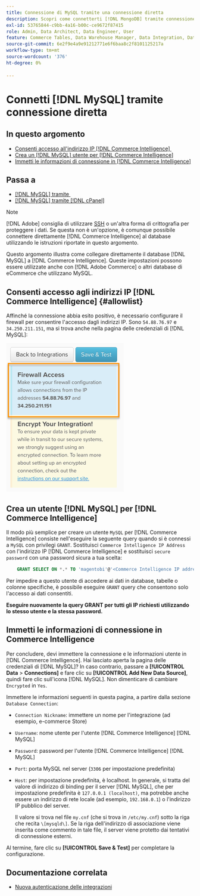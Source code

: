 ```yaml
---
title: Connessione di MySQL tramite una connessione diretta
description: Scopri come connetterti [!DNL MongoDB] tramite connessione diretta.
exl-id: 53765844-c9bb-4a16-b00c-ce9672f87415
role: Admin, Data Architect, Data Engineer, User
feature: Commerce Tables, Data Warehouse Manager, Data Integration, Data Import/Export
source-git-commit: 6e2f9e4a9e91212771e6f6baa8c2f8101125217a
workflow-type: tm+mt
source-wordcount: '376'
ht-degree: 0%

---
```


# Connetti [!DNL MySQL] tramite connessione diretta

## In questo argomento

* [Consenti accesso all&#39;indirizzo IP  [!DNL Commerce Intelligence] &#x200B;](#allowlist)
* [Crea un  [!DNL MySQL]  utente per  [!DNL Commerce Intelligence]](#steptwo)
* [Immetti le informazioni di connessione in  [!DNL Commerce Intelligence]](#stepthree)

## Passa a

* [[!DNL MySQL] tramite &#x200B;](../integrations/mysql-via-ssh-tunnel.md)
* [[!DNL MySQL] tramite [!DNL cPanel]](../integrations/mysql-via-cpanel.md)

>[!NOTE]
>
>[!DNL Adobe] consiglia di utilizzare [SSH](../integrations/mysql-via-ssh-tunnel.md) o un&#39;altra forma di crittografia per proteggere i dati. Se questa non è un&#39;opzione, è comunque possibile connettere direttamente [!DNL Commerce Intelligence] al database utilizzando le istruzioni riportate in questo argomento.

Questo argomento illustra come collegare direttamente il database [!DNL MySQL] a [!DNL Commerce Intelligence]. Queste impostazioni possono essere utilizzate anche con [!DNL Adobe Commerce] o altri database di eCommerce che utilizzano MySQL.

## Consenti accesso agli indirizzi IP [!DNL Commerce Intelligence] {#allowlist}

Affinché la connessione abbia esito positivo, è necessario configurare il firewall per consentire l&#39;accesso dagli indirizzi IP. Sono `54.88.76.97` e `34.250.211.151`, ma si trova anche nella pagina delle credenziali di [!DNL MySQL]:

![MBI_Allow_Access_IPs.png](../../../assets/MBI_allow_access_IPs.png)

## Crea un utente [!DNL MySQL] per [!DNL Commerce Intelligence]

Il modo più semplice per creare un utente `MySQL` per [!DNL Commerce Intelligence] consiste nell&#39;eseguire la seguente query quando si è connessi a `MySQL` con privilegi `GRANT`. Sostituisci `Commerce Intelligence IP Address` con l&#39;indirizzo IP [!DNL Commerce Intelligence] e sostituisci `secure password` con una password sicura a tua scelta:

```sql
    GRANT SELECT ON *.* TO 'magentobi'@'<Commerce Intelligence IP address>' IDENTIFIED BY '<secure password>';
```

Per impedire a questo utente di accedere ai dati in database, tabelle o colonne specifiche, è possibile eseguire `GRANT` query che consentono solo l&#39;accesso ai dati consentiti.

**Eseguire nuovamente la query GRANT per tutti gli IP richiesti utilizzando lo stesso utente e la stessa password.**

## Immetti le informazioni di connessione in Commerce Intelligence

Per concludere, devi immettere la connessione e le informazioni utente in [!DNL Commerce Intelligence]. Hai lasciato aperta la pagina delle credenziali di [!DNL MySQL]? In caso contrario, passare a **[!UICONTROL Data** > **Connections]** e fare clic su **[!UICONTROL Add New Data Source]**, quindi fare clic sull&#39;icona [!DNL MySQL]. Non dimenticare di cambiare `Encrypted` in `Yes`.

Immettere le informazioni seguenti in questa pagina, a partire dalla sezione `Database Connection`:

* `Connection Nickname`: immettere un nome per l&#39;integrazione (ad esempio, e-commerce Store)
* `Username`: nome utente per l&#39;utente [!DNL Commerce Intelligence] [!DNL MySQL]
* `Password`: password per l&#39;utente [!DNL Commerce Intelligence] [!DNL MySQL]
* `Port`: porta MySQL nel server (`3306` per impostazione predefinita)
* `Host`: per impostazione predefinita, è localhost. In generale, si tratta del valore di indirizzo di binding per il server [!DNL MySQL], che per impostazione predefinita è `127.0.0.1 (localhost)`, ma potrebbe anche essere un indirizzo di rete locale (ad esempio, `192.168.0.1`) o l&#39;indirizzo IP pubblico del server.

  Il valore si trova nel file `my.cnf` (che si trova in `/etc/my.cnf`) sotto la riga che recita `\[mysqld\]`. Se la riga dell&#39;indirizzo di associazione viene inserita come commento in tale file, il server viene protetto dai tentativi di connessione esterni.

Al termine, fare clic su **[!UICONTROL Save & Test]** per completare la configurazione.

## Documentazione correlata

* [Nuova autenticazione delle integrazioni](https://experienceleague.adobe.com/docs/commerce-knowledge-base/kb/how-to/mbi-reauthenticating-integrations.html?lang=it)
